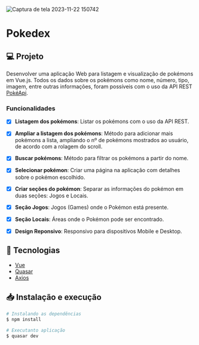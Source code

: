 
![Captura de tela 2023-11-22 150742](https://github.com/Salops/pok-dex/assets/104448348/f196f5b1-05bd-4614-a3fb-f12eff39aeaa)



# Pokedex

## 💻 Projeto

Desenvolver uma aplicação Web para listagem e visualização de pokémons em Vue.js. Todos os dados sobre os pokémons como nome, número, tipo, imagem, entre outras informações, foram possíveis com o uso da API REST [PokéApi](https://pokeapi.co/).

### Funcionalidades

- [x] **Listagem dos pokémons**: Listar os pokémons com o uso da API REST.

- [x] **Ampliar a listagem dos pokémons**: Método para adicionar mais pokémons a lista, ampliando o nº de pokémons mostrados ao usuário, de acordo com a rolagem do scroll.

- [x] **Buscar pokémons**: Método para filtrar os pokémons a partir do nome.

- [x] **Selecionar pokémon**: Criar uma página na aplicação com detalhes sobre o pokémon escolhido.

- [x] **Criar seções do pokémon**: Separar as informações do pokémon em duas seções: Jogos e Locais.

- [x] **Seção Jogos**: Jogos (Games) onde o Pokémon está presente.

- [x] **Seção Locais**: Áreas onde o Pokémon pode ser encontrado.

- [x] **Design Reponsivo**: Responsivo para dispositivos Mobile e Desktop.


## :rocket: Tecnologias

-  [Vue](https://vuejs.org/)
-  [Quasar](https://quasar.dev/)
-  [Axios](https://github.com/axios/axios)

## 📥 Instalação e execução

```bash
# Instalando as dependências
$ npm install

# Executanto aplicação
$ quasar dev

```
